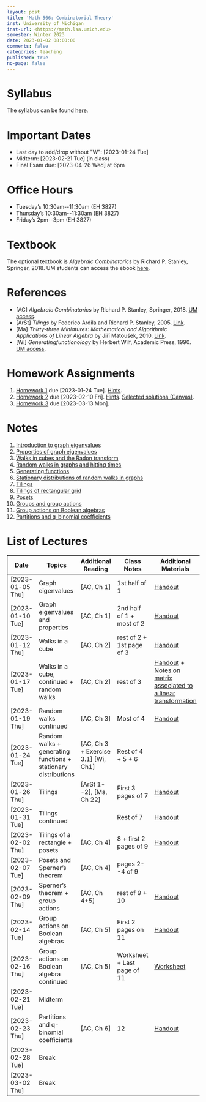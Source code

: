 ```yaml
---
layout: post
title: 'Math 566: Combinatorial Theory'
inst: University of Michigan
inst-url: <https://math.lsa.umich.edu>
semester: Winter 2023
date: 2023-01-02 08:00:00
comments: false
categories: teaching
published: true
no-page: false 
---
```



# Syllabus

The syllabus can be found [here](https://www.dropbox.com/s/z8wtkly0ig1c4gx/23W-Math566-Syllabus.pdf?dl=0).


# Important Dates

-   Last day to add/drop without "W": <span class="timestamp-wrapper"><span class="timestamp">[2023-01-24 Tue] </span></span>
-   Midterm: <span class="timestamp-wrapper"><span class="timestamp">[2023-02-21 Tue] </span></span> (in class)
-   Final Exam due: <span class="timestamp-wrapper"><span class="timestamp">[2023-04-26 Wed] </span></span> at 6pm


# Office Hours

-   Tuesday’s 10:30am--11:30am (EH 3827)
-   Thursday’s 10:30am--11:30am (EH 3827)
-   Friday’s 2pm--3pm (EH 3827)


# Textbook

The optional textbook is *Algebraic Combinatorics* by Richard P. Stanley, Springer, 2018. UM students can access the ebook [here](https://link-springer-com.proxy.lib.umich.edu/book/10.1007/978-1-4614-6998-8).


# References

-   [AC] *Algebraic Combinatorics* by Richard P. Stanley, Springer, 2018. [UM access](https://link-springer-com.proxy.lib.umich.edu/book/10.1007/978-1-4614-6998-8).
-   [ArSt] *Tilings* by Federico Ardila and Richard P. Stanley, 2005. [Link](https://arxiv.org/pdf/math/0501170v2.pdf).
-   [Ma] *Thirty-three Miniatures: Mathematical and Algorithmic Applications of Linear Algebra* by Jiří Matoušek, 2010. [Link](https://kam.mff.cuni.cz/~matousek/stml-53-matousek-1.pdf).
-   [Wi] *Generatingfunctionology* by Herbert Wilf, Academic Press, 1990. [UM access](https://mgetit.lib.umich.edu/resolve?ctx_enc=info:ofi/enc:UTF-8&ctx_id=10_1&ctx_tim=2023-01-24%2013:37:42&ctx_ver=Z39.88-2004&url_ctx_fmt=info:ofi/fmt:kev:mtx:ctx&url_ver=Z39.88-2004&rfr_id=info:sid/primo.exlibrisgroup.com-askewsholts&rft_val_fmt=info:ofi/fmt:kev:mtx:book&rft.genre=book&rft.btitle=Generatingfunctionology&rft.au=Wilf%2C+Herbert+S&rft.date=2014-05-10&rft.isbn=9780127519555&rft.eisbn=9781483276632&rft.pub=Academic+Press&rft_dat=%3Caskewsholts%3E9781483276632%3C/askewsholts%3E&svc_dat=viewit).


# Homework Assignments

1.  [Homework 1](https://www.dropbox.com/s/ot0rjo5t5j4akp8/Math566-Homework1.pdf?dl=0) due <span class="timestamp-wrapper"><span class="timestamp">[2023-01-24 Tue]</span></span>. [Hints](https://www.dropbox.com/s/3i0apvpt0ewexqn/Math566-Hints-Homework1.pdf?dl=0).
2.  [Homework 2](https://www.dropbox.com/s/t62lfokbjivn99k/Math566-Homework2.pdf?dl=0) due <span class="timestamp-wrapper"><span class="timestamp">[2023-02-10 Fri]</span></span>. [Hints](https://www.dropbox.com/s/gm9h6qpf4n3jn0g/Math566-Hints-Homework2.pdf?dl=0). [Selected solutions (Canvas)](https://umich.instructure.com/courses/573804/files/29696084?module_item_id=2883468).
3.  [Homework 3](https://www.dropbox.com/s/fdzej8a5uxvfxjc/Math566-Homework3.pdf?dl=0) due <span class="timestamp-wrapper"><span class="timestamp">[2023-03-13 Mon]</span></span>.


# Notes

1.  [Introduction to graph eigenvalues](https://www.dropbox.com/s/vpgsrrjntn2dufw/1-Intro%20and%20graph%20eigenvalues.pdf?dl=0)
2.  [Properties of graph eigenvalues](https://www.dropbox.com/s/srsn0ndbyxvbfeg/2-Properties%20of%20graph%20eigenvalues.pdf?dl=0)
3.  [Walks in cubes and the Radon transform](https://www.dropbox.com/s/to6mfm8jt9m4u34/3-Walks%20in%20cubes%20and%20the%20Radon%20transform.pdf?dl=0)
4.  [Random walks in graphs and hitting times](https://www.dropbox.com/s/iygehe250mz2idd/4-Random%20Walks%20and%20hitting%20times.pdf?dl=0)
5.  [Generating functions](https://www.dropbox.com/s/77c9z50n692vn7t/5-Generating%20functions.pdf?dl=0)
6.  [Stationary distributions of random walks in graphs](https://www.dropbox.com/s/i0vvhk8h6wl9ff4/6-Stationary%20distributions.pdf?dl=0)
7.  [Tilings](https://www.dropbox.com/s/2uv62w61s225k6n/7-Tilings.pdf?dl=0)
8.  [Tilings of rectangular grid](https://www.dropbox.com/s/pabj1u73akynmg4/8-Tilings%20of%20a%20rectangular%20grid.pdf?dl=0)
9.  [Posets](https://www.dropbox.com/s/k5sjt43b8yi2gze/9-Posets%20and%20Sperner%20property.pdf?dl=0)
10. [Groups and group actions](https://www.dropbox.com/s/5nkvek315dp5wl8/10-Some%20group%20theory.pdf?dl=0)
11. [Group actions on Boolean algebras](https://www.dropbox.com/s/k7k43jbjse8x2wp/11-Group%20actions%20on%20Boolean%20algebras.pdf?dl=0)
12. [Partitions and q-binomial coefficients](https://www.dropbox.com/s/rul966pzvmicle7/12-Partitions%20and%20q-binomial%20coefficients.pdf?dl=0)


# List of Lectures

<table border="2" cellspacing="0" cellpadding="6" rules="groups" frame="hsides">


<colgroup>
<col  class="org-left" />

<col  class="org-left" />

<col  class="org-left" />

<col  class="org-left" />

<col  class="org-left" />
</colgroup>
<thead>
<tr>
<th scope="col" class="org-left">Date</th>
<th scope="col" class="org-left">Topics</th>
<th scope="col" class="org-left">Additional Reading</th>
<th scope="col" class="org-left">Class Notes</th>
<th scope="col" class="org-left">Additional Materials</th>
</tr>
</thead>

<tbody>
<tr>
<td class="org-left"><span class="timestamp-wrapper"><span class="timestamp">[2023-01-05 Thu]</span></span></td>
<td class="org-left">Graph eigenvalues</td>
<td class="org-left">[AC, Ch 1]</td>
<td class="org-left">1st half of 1</td>
<td class="org-left"><a href="https://www.dropbox.com/s/e48jap0qgz0kihb/20230105-Math566-Worksheet1.pdf?dl=0">Handout</a></td>
</tr>


<tr>
<td class="org-left"><span class="timestamp-wrapper"><span class="timestamp">[2023-01-10 Tue]</span></span></td>
<td class="org-left">Graph eigenvalues and properties</td>
<td class="org-left">[AC, Ch 1]</td>
<td class="org-left">2nd half of 1 + most of 2</td>
<td class="org-left"><a href="https://www.dropbox.com/s/9cvlpzz1925f1qt/20230110-Math566-Worksheet2.pdf?dl=0">Handout</a></td>
</tr>


<tr>
<td class="org-left"><span class="timestamp-wrapper"><span class="timestamp">[2023-01-12 Thu]</span></span></td>
<td class="org-left">Walks in a cube</td>
<td class="org-left">[AC, Ch 2]</td>
<td class="org-left">rest of 2 + 1st page of 3</td>
<td class="org-left"><a href="https://www.dropbox.com/s/14raxpk1r77n31u/20230112-Math566-Worksheet3.pdf?dl=0">Handout</a></td>
</tr>


<tr>
<td class="org-left"><span class="timestamp-wrapper"><span class="timestamp">[2023-01-17 Tue]</span></span></td>
<td class="org-left">Walks in a cube, continued + random walks</td>
<td class="org-left">[AC, Ch 2]</td>
<td class="org-left">rest of 3</td>
<td class="org-left"><a href="https://www.dropbox.com/s/o3t582utcc0q0wp/20230117-Math566-Worksheet4.pdf?dl=0">Handout</a> + <a href="https://github.com/ghseeli/math417-w22-notes/blob/main/20220218-The%20matrix%20of%20a%20linear%20transformation%20between%20linear%20spaces.pdf?raw=true">Notes on matrix associated to a linear transformation</a></td>
</tr>


<tr>
<td class="org-left"><span class="timestamp-wrapper"><span class="timestamp">[2023-01-19 Thu]</span></span></td>
<td class="org-left">Random walks continued</td>
<td class="org-left">[AC, Ch 3]</td>
<td class="org-left">Most of 4</td>
<td class="org-left"><a href="https://www.dropbox.com/s/tf2opn97s0zvm28/20230119-Math566-Worksheet5.pdf?dl=0">Handout</a></td>
</tr>


<tr>
<td class="org-left"><span class="timestamp-wrapper"><span class="timestamp">[2023-01-24 Tue]</span></span></td>
<td class="org-left">Random walks + generating functions + stationary distributions</td>
<td class="org-left">[AC, Ch 3 + Exercise 3.1] [Wi, Ch1]</td>
<td class="org-left">Rest of 4 + 5 + 6</td>
<td class="org-left">&#xa0;</td>
</tr>


<tr>
<td class="org-left"><span class="timestamp-wrapper"><span class="timestamp">[2023-01-26 Thu]</span></span></td>
<td class="org-left">Tilings</td>
<td class="org-left">[ArSt 1--2], [Ma, Ch 22]</td>
<td class="org-left">First 3 pages of 7</td>
<td class="org-left"><a href="https://www.dropbox.com/s/ph2ohk90rzc249c/20230126-Math566-Worksheet6.pdf?dl=0">Handout</a></td>
</tr>


<tr>
<td class="org-left"><span class="timestamp-wrapper"><span class="timestamp">[2023-01-31 Tue]</span></span></td>
<td class="org-left">Tilings continued</td>
<td class="org-left">&#xa0;</td>
<td class="org-left">Rest of 7</td>
<td class="org-left"><a href="https://www.dropbox.com/s/dozcdizpgzy3oah/20230131-Math566-Worksheet7.pdf?dl=0">Handout</a></td>
</tr>


<tr>
<td class="org-left"><span class="timestamp-wrapper"><span class="timestamp">[2023-02-02 Thu]</span></span></td>
<td class="org-left">Tilings of a rectangle + posets</td>
<td class="org-left">[AC, Ch 4]</td>
<td class="org-left">8 + first 2 pages of 9</td>
<td class="org-left"><a href="https://www.dropbox.com/s/39waicl7wk6fu74/20230202-Math566-Worksheet8.pdf?dl=0">Handout</a></td>
</tr>


<tr>
<td class="org-left"><span class="timestamp-wrapper"><span class="timestamp">[2023-02-07 Tue]</span></span></td>
<td class="org-left">Posets and Sperner’s theorem</td>
<td class="org-left">[AC, Ch 4]</td>
<td class="org-left">pages 2--4 of 9</td>
<td class="org-left">&#xa0;</td>
</tr>


<tr>
<td class="org-left"><span class="timestamp-wrapper"><span class="timestamp">[2023-02-09 Thu]</span></span></td>
<td class="org-left">Sperner’s theorem + group actions</td>
<td class="org-left">[AC, Ch 4+5]</td>
<td class="org-left">rest of 9 + 10</td>
<td class="org-left"><a href="https://www.dropbox.com/s/rz29xwu43emun72/20230209-Math566-Worksheet9.pdf?dl=0">Handout</a></td>
</tr>


<tr>
<td class="org-left"><span class="timestamp-wrapper"><span class="timestamp">[2023-02-14 Tue]</span></span></td>
<td class="org-left">Group actions on Boolean algebras</td>
<td class="org-left">[AC, Ch 5]</td>
<td class="org-left">First 2 pages on 11</td>
<td class="org-left"><a href="https://www.dropbox.com/s/b4jk6jj5dh65pg5/20230214-Math566-Worksheet10.pdf?dl=0">Handout</a></td>
</tr>


<tr>
<td class="org-left"><span class="timestamp-wrapper"><span class="timestamp">[2023-02-16 Thu]</span></span></td>
<td class="org-left">Group actions on Boolean algebra continued</td>
<td class="org-left">[AC, Ch 5]</td>
<td class="org-left">Worksheet + Last page of 11</td>
<td class="org-left"><a href="https://www.dropbox.com/s/1kbgn443gejowdg/20230216-Math566-Worksheet11.pdf?dl=0">Worksheet</a></td>
</tr>


<tr>
<td class="org-left"><span class="timestamp-wrapper"><span class="timestamp">[2023-02-21 Tue]</span></span></td>
<td class="org-left">Midterm</td>
<td class="org-left">&#xa0;</td>
<td class="org-left">&#xa0;</td>
<td class="org-left">&#xa0;</td>
</tr>


<tr>
<td class="org-left"><span class="timestamp-wrapper"><span class="timestamp">[2023-02-23 Thu]</span></span></td>
<td class="org-left">Partitions and q-binomial coefficients</td>
<td class="org-left">[AC, Ch 6]</td>
<td class="org-left">12</td>
<td class="org-left"><a href="https://www.dropbox.com/s/kqdwhwovgkpbrhg/20230223-Math566-Worksheet12.pdf?dl=0">Handout</a></td>
</tr>


<tr>
<td class="org-left"><span class="timestamp-wrapper"><span class="timestamp">[2023-02-28 Tue]</span></span></td>
<td class="org-left">Break</td>
<td class="org-left">&#xa0;</td>
<td class="org-left">&#xa0;</td>
<td class="org-left">&#xa0;</td>
</tr>


<tr>
<td class="org-left"><span class="timestamp-wrapper"><span class="timestamp">[2023-03-02 Thu]</span></span></td>
<td class="org-left">Break</td>
<td class="org-left">&#xa0;</td>
<td class="org-left">&#xa0;</td>
<td class="org-left">&#xa0;</td>
</tr>
</tbody>
</table>

